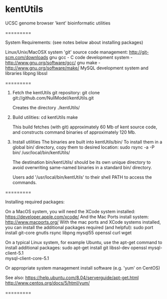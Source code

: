 kentUtils
=========

UCSC genome browser 'kent' bioinformatic utilities

=========

System Requirements:    (see notes below about installing packages)

Linux/Unix/MacOSX system
'git' source code management: http://git-scm.com/downloads
gnu gcc - C code development system - http://www.gnu.org/software/gcc/
gnu make - http://www.gnu.org/software/make/
MySQL development system and libraries
libpng
libssl

=========

1. Fetch the kentUtils git repository:
   git clone git://github.com/NullModel/kentUtils.git 

   Creates the directory ./kentUtils/

2. Build utilities:
   cd kentUtils
   make

   This build fetches (with git) approximately 60 Mb of kent source code,
   and constructs command binaries of approximately 120 Mb.

3. Install utilities
   The binaries are built into kentUtils/bin/
   To install them in a global bin/ directory, copy them
   to desired location:
      sudo rsync -a -P bin/ /usr/local/bin/kentUtils/

   The destination bin/kentUtils/ should be its own unique directory
   to avoid overwriting same-named binaries in a standard bin/ directory.

   Users add '/usr/local/bin/kentUtils' to their shell PATH
   to access the commands.

=========

Installing required packages:

On a MacOS system, you will need the XCode system installed:
   https://developer.apple.com/xcode/
And the Mac Ports install system:
   http://www.macports.org/
With the mac ports and XCode systems installed, you can install
the additional packages required (and helpful):
  sudo port install git-core gnutls rsync libpng mysql55 openssl curl wget

On a typical Linux system, for example Ubuntu, use the apt-get command
to install additional packages:
   sudo apt-get install git libssl-dev openssl mysql-client-5.1 \
      mysql-client-core-5.1

Or appropriate system management install software (e.g. 'yum' on CentOS)

See also:
	https://help.ubuntu.com/8.04/serverguide/apt-get.html
	http://www.centos.org/docs/5/html/yum/

=========
